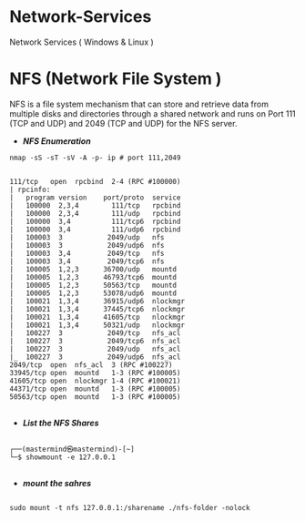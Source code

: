 # Network-Services
Network Services ( Windows &amp; Linux )

# NFS (Network File System )

NFS is  a file system mechanism that can store and retrieve data from multiple disks and directories through a shared network and runs on Port 111 (TCP and UDP) and 2049 (TCP and UDP) for the NFS server.

* ***NFS Enumeration***

```shell
nmap -sS -sT -sV -A -p- ip # port 111,2049
```
<pre id="fence-code-2" class="fence-code has-commands">
<code>
111/tcp   open  rpcbind  2-4 (RPC #100000)
| rpcinfo: 
|   program version    port/proto  service
|   100000  2,3,4        111/tcp   rpcbind
|   100000  2,3,4        111/udp   rpcbind
|   100000  3,4          111/tcp6  rpcbind
|   100000  3,4          111/udp6  rpcbind
|   100003  3           2049/udp   nfs
|   100003  3           2049/udp6  nfs
|   100003  3,4         2049/tcp   nfs
|   100003  3,4         2049/tcp6  nfs
|   100005  1,2,3      36700/udp   mountd
|   100005  1,2,3      46793/tcp6  mountd
|   100005  1,2,3      50563/tcp   mountd
|   100005  1,2,3      53078/udp6  mountd
|   100021  1,3,4      36915/udp6  nlockmgr
|   100021  1,3,4      37445/tcp6  nlockmgr
|   100021  1,3,4      41605/tcp   nlockmgr
|   100021  1,3,4      50321/udp   nlockmgr
|   100227  3           2049/tcp   nfs_acl
|   100227  3           2049/tcp6  nfs_acl
|   100227  3           2049/udp   nfs_acl
|_  100227  3           2049/udp6  nfs_acl
2049/tcp  open  nfs_acl  3 (RPC #100227)
33945/tcp open  mountd   1-3 (RPC #100005)
41605/tcp open  nlockmgr 1-4 (RPC #100021)
44371/tcp open  mountd   1-3 (RPC #100005)
50563/tcp open  mountd   1-3 (RPC #100005)
</code>
</pre>
* ***List the NFS Shares***
<pre id="fence-code-2" class="fence-code has-commands">
<code>
┌──(mastermind㉿mastermind)-[~]
└─$ showmount -e 127.0.0.1
</code>
</pre>
* ***mount the sahres***
<pre id="fence-code-2" class="fence-code has-commands">
<code>
sudo mount -t nfs 127.0.0.1:/sharename ./nfs-folder -nolock 
</code>
</pre>
